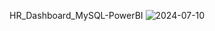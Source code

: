 HR_Dashboard_MySQL-PowerBI
![2024-07-10](https://github.com/yamimajoseph/HR_Dashboard_MySQL-PowerBI/assets/139482436/a883a105-2f75-4578-b912-5b6f99dbbd6a)


